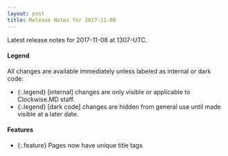 ```yaml
---
layout: post
title: Release Notes for 2017-11-08
---
```


Latest release notes for 2017-11-08 at 1307-UTC.

<div class='legend' markdown='1'>

#### Legend

All changes are available immediately unless labeled as internal or dark code:

- {:.legend} [internal] changes are only visible or applicable to Clockwise.MD staff.
- {:.legend} [dark code] changes are hidden from general use until made visible at a later date.

</div>

<div class='features' markdown='1'>

#### Features

- {:.feature} Pages now have unique title tags

</div>

